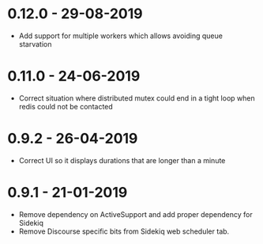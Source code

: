 # 0.12.0 - 29-08-2019

- Add support for multiple workers which allows avoiding queue starvation

# 0.11.0 - 24-06-2019

- Correct situation where distributed mutex could end in a tight loop when
 redis could not be contacted

# 0.9.2 - 26-04-2019

- Correct UI so it displays durations that are longer than a minute

# 0.9.1 - 21-01-2019

- Remove dependency on ActiveSupport and add proper dependency for Sidekiq
- Remove Discourse specific bits from Sidekiq web scheduler tab.
